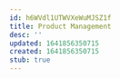 ```yaml
---
id: h6WVdl1UTWVXeWuMJSZ1f
title: Product Management
desc: ''
updated: 1641856350715
created: 1641856350715
stub: true
---
```


